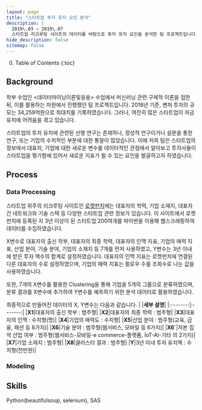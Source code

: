 ```yaml
---
layout: page
title: "스타트업 투자 유치 요인 분석"
description: |
  2019\.03 ~ 2019\.07  
  스타트업 리크루팅 사이트의 데이터를 바탕으로 투자 유치 요인을 분석한 팀 프로젝트입니다.
hide_description: false
sitemap: false
---
```


0. Table of Contents
{:toc}

## Background

학부 수업인 \<데이터마이닝이론및응용\> 수업에서 머신러닝 관련 구체적 이론을 접한 뒤, 이를 활용하는 차원에서 진행했던 팀 프로젝트입니다. 2018년 기준, 벤처 투자의 규모는 34,259억원으로 최대치를 기록하였습니다. 그러나, 여전히 많은 스타트업이 자금 유치에 어려움을 겪고 있습니다.

스타트업의 투자 유치에 관련된 선행 연구는 존재하나, 정성적 연구이거나 설문을 통한 연구, 또는 기업의 수치적인 부분에 대한 통찰이 많았습니다. 이에 저희 팀은 스타트업의 정보에서 대표자, 기업에 대한 새로운 변수를 데이터적인 관점에서 알아보고 투자사들이 스타트업을 평가함에 있어서 새로운 지표가 될 수 있는 요인을 발굴하고자 하였습니다.


## Process

### Data Processing

스타트업 위주의 리크루팅 사이트인 [로켓펀치](https://www.rocketpunch.com/companies)에는 대표자의 학력, 기업 소재지, 대표자 간 네트워크와 기술 스택 등 다양한 스타트업 관련 정보가 있습니다. 이 사이트에서 로켓펀치에 등록된 지 3년 이상이 된 스타트업 200여개를 파이썬을 이용해 웹스크래핑하여 데이터를 수집하였습니다.

X변수로 대표자의 출신 학부, 대표자의 최종 학력, 대표자의 인맥 지표, 기업의 매력 지표, 산업 분야, 기술 분야, 기업의 소재지 등 7개를 먼저 사용하였고, Y변수는 3년 이내에 받은 투자 액수의 합계로 설정하였습니다. 대표자의 인맥 지표는 로켓펀치에 연결된 다른 대표자의 수로 설정하였으며, 기업의 매력 지표는 팔로우 수를 조회수로 나눈 값을 사용하였습니다. 

또한, 7개의 X변수를 활용한 Clustering을 통해 기업을 5개의 그룹으로 분류하였으며, 분류 결과를 X변수에 추가하여 Y변수를 예측하기 위한 분석 데이터로 활용하였습니다.

<!-- ![startup-FA image](/assets/img/projects/startup-FA.jpg){width="100" height="200" loading="lazy"} -->
<!-- <p align="center">
  <img width="350" src="/assets/img/projects/startup-FA.jpg">
</p> -->
최종적으로 만들어진 데이터의 X, Y변수는 다음과 같습니다.
|         |**세부 설명**|
|:-------:|:-------:|
|**X1**|대표자의 출신 학부 : 범주형|
|**X2**|대표자의 최종 학력 : 범주형|
|**X3**|대표자의 인맥 : 수치형(명)|
|**X4**|기업의 매력도 : 수치형|
|**X5**|산업 분야 : 범주형(교육, 금융, 패션 등 8가지)|
|**X6**|기술 분야 : 범주형(웹서비스, 모바일 등 6가지)|
|**X6`**|자본 집약 산업 여부 : 범주형(웹서비스-모바일-e commerce-플랫폼, IoT-AI-기타 의 2가지)|
|**X7**|기업 소재지 : 범주형|
|**X8**|클러스터 결과 : 범주형|
|**Y**|3년 이내 투자 유치액 : 수치형(천만원)|


### Modeling






## Skills

Python(beautifulsoup, selenium), SAS
